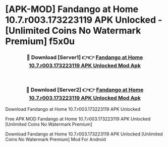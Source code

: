 # [APK-MOD] Fandango at Home 10.7.r003.173223119 APK Unlocked - [Unlimited Coins No Watermark Premium] f5x0u



<div align="center">
<h3>🔴 Download [Server1] 👉👉 <a href="https://momento.my/?title=Fandango_at_Home_10.7.r003.173223119_APK_Unlocked">Fandango at Home 10.7.r003.173223119 APK Unlocked Mod Apk</a></h3><br>

<h3>🔴 Download [Server2] 👉👉 <a href="https://momento.my/?title=Fandango_at_Home_10.7.r003.173223119_APK_Unlocked">Fandango at Home 10.7.r003.173223119 APK Unlocked Mod Apk</a></h3>
</div>



Download Fandango at Home 10.7.r003.173223119 APK Unlocked 

Free APK MOD Fandango at Home 10.7.r003.173223119 APK Unlocked [Unlimited Coins No Watermark Premium]

Download Fandango at Home 10.7.r003.173223119 APK Unlocked [Unlimited Coins No Watermark Premium] Mod For Android
